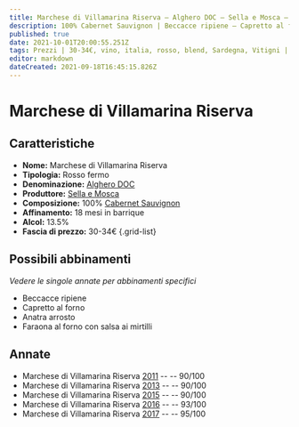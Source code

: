 ```yaml
---
title: Marchese di Villamarina Riserva – Alghero DOC – Sella e Mosca – Sardegna (IT) – 30-34€ – 4★-5★
description: 100% Cabernet Sauvignon | Beccacce ripiene – Capretto al forno – Anatra arrosto – Faraona al forno ai mirtilli 
published: true
date: 2021-10-01T20:00:55.251Z
tags: Prezzi | 30-34€, vino, italia, rosso, blend, Sardegna, Vitigni | Cabernet Sauvignon, colorino, fermo, Valutazioni | 5 stelle, Capretto al forno, merlot, Beccacce ripiene, Anatra arrosto, Faraona al forno ai mirtilli
editor: markdown
dateCreated: 2021-09-18T16:45:15.826Z
---
```


# Marchese di Villamarina Riserva

## Caratteristiche
- **Nome:** Marchese di Villamarina Riserva
- **Tipologia:** Rosso fermo
- **Denominazione:** [Alghero DOC](/denominazioni/Italia/Sardegna/DOC/Alghero)
- **Produttore:** [Sella e Mosca](/produttori/Italia/Sardegna/Sella-e-Mosca) 
- **Composizione:** 100% [Cabernet Sauvignon](/vitigni/Sauvignonia/bacca-nera/cabernet-sauvignon)
- **Affinamento:** 18 mesi in barrique
- **Alcol:** 13.5%
- **Fascia di prezzo:** 30-34€
{.grid-list}




## Possibili abbinamenti
*Vedere le singole annate per abbinamenti specifici*

- Beccacce ripiene
- Capretto al forno
- Anatra arrosto
- Faraona al forno con salsa ai mirtilli

## Annate
- Marchese di Villamarina Riserva [2011](vini/Italia/Sardegna/Sella-e-Mosca/Marchese-di-Villamarina-Riserva/2011) -- <span class="star-4"></span> -- 90/100
- Marchese di Villamarina Riserva [2013](vini/Italia/Sardegna/Sella-e-Mosca/Marchese-di-Villamarina-Riserva/2013) -- <span class="star-4"></span> -- 90/100
- Marchese di Villamarina Riserva [2015](vini/Italia/Sardegna/Sella-e-Mosca/Marchese-di-Villamarina-Riserva/2015) -- <span class="star-4"></span> -- 90/100
- Marchese di Villamarina Riserva [2016](vini/Italia/Sardegna/Sella-e-Mosca/Marchese-di-Villamarina-Riserva/2016) -- <span class="star-5"></span> -- 93/100 
- Marchese di Villamarina Riserva [2017](vini/Italia/Sardegna/Sella-e-Mosca/Marchese-di-Villamarina-Riserva/2017) -- <span class="star-5"></span> -- 95/100 